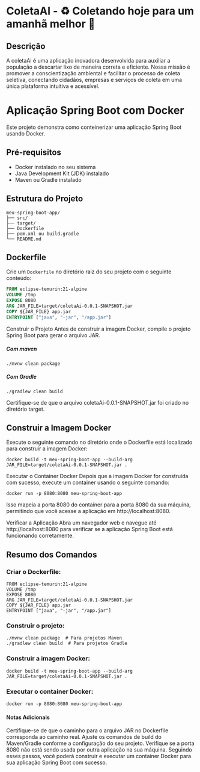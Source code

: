 # ColetaAI - ♻️ Coletando hoje para um amanhã melhor 🌱

## Descrição 
A coletaAi é uma aplicação inovadora desenvolvida para auxiliar a população a descartar lixo de maneira correta e eficiente. Nossa missão é promover a conscientização ambiental e facilitar o processo de coleta seletiva, conectando cidadãos, empresas e serviços de coleta em uma única plataforma intuitiva e acessível.

# Aplicação Spring Boot com Docker

Este projeto demonstra como conteinerizar uma aplicação Spring Boot usando Docker.

## Pré-requisitos

- Docker instalado no seu sistema
- Java Development Kit (JDK) instalado
- Maven ou Gradle instalado

## Estrutura do Projeto
```
meu-spring-boot-app/
├── src/
├── target/
├── Dockerfile
├── pom.xml ou build.gradle
└── README.md
```

## Dockerfile

Crie um `Dockerfile` no diretório raiz do seu projeto com o seguinte conteúdo:

```dockerfile
FROM eclipse-temurin:21-alpine
VOLUME /tmp
EXPOSE 8080
ARG JAR_FILE=target/coletaAi-0.0.1-SNAPSHOT.jar
COPY ${JAR_FILE} app.jar
ENTRYPOINT ["java", "-jar", "/app.jar"]
```

Construir o Projeto
Antes de construir a imagem Docker, compile o projeto Spring Boot para gerar o arquivo JAR.

##### Com maven 
```
./mvnw clean package
```

##### Com Gradle 
```
./gradlew clean build
```
Certifique-se de que o arquivo coletaAi-0.0.1-SNAPSHOT.jar foi criado no diretório target.

## Construir a Imagem Docker
Execute o seguinte comando no diretório onde o Dockerfile está localizado para construir a imagem Docker:

```
docker build -t meu-spring-boot-app --build-arg JAR_FILE=target/coletaAi-0.0.1-SNAPSHOT.jar .
```

Executar o Container Docker
Depois que a imagem Docker for construída com sucesso, execute um container usando o seguinte comando:

```
docker run -p 8080:8080 meu-spring-boot-app
```
Isso mapeia a porta 8080 do container para a porta 8080 da sua máquina, permitindo que você acesse a aplicação em http://localhost:8080.

Verificar a Aplicação
Abra um navegador web e navegue até http://localhost:8080 para verificar se a aplicação Spring Boot está funcionando corretamente.

## Resumo dos Comandos
### Criar o Dockerfile:


```
FROM eclipse-temurin:21-alpine
VOLUME /tmp
EXPOSE 8080
ARG JAR_FILE=target/coletaAi-0.0.1-SNAPSHOT.jar
COPY ${JAR_FILE} app.jar
ENTRYPOINT ["java", "-jar", "/app.jar"]
```

### Construir o projeto:

```
./mvnw clean package  # Para projetos Maven
./gradlew clean build  # Para projetos Gradle
```

### Construir a imagem Docker:
```
docker build -t meu-spring-boot-app --build-arg JAR_FILE=target/coletaAi-0.0.1-SNAPSHOT.jar .
```

### Executar o container Docker:

```
docker run -p 8080:8080 meu-spring-boot-app
```

#### Notas Adicionais
Certifique-se de que o caminho para o arquivo JAR no Dockerfile corresponda ao caminho real.
Ajuste os comandos de build do Maven/Gradle conforme a configuração do seu projeto.
Verifique se a porta 8080 não está sendo usada por outra aplicação na sua máquina.
Seguindo esses passos, você poderá construir e executar um container Docker para sua aplicação Spring Boot com sucesso.





